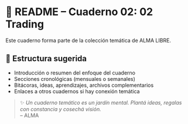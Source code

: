 # 📘 README – Cuaderno 02: 02 Trading

Este cuaderno forma parte de la colección temática de ALMA LIBRE.


## 📂 Estructura sugerida

- Introducción o resumen del enfoque del cuaderno
- Secciones cronológicas (mensuales o semanales)
- Bitácoras, ideas, aprendizajes, archivos complementarios
- Enlaces a otros cuadernos si hay conexión temática


> ✨ *Un cuaderno temático es un jardín mental. Plantá ideas, regalas con constancia y cosechá visión.*  
> – ALMA